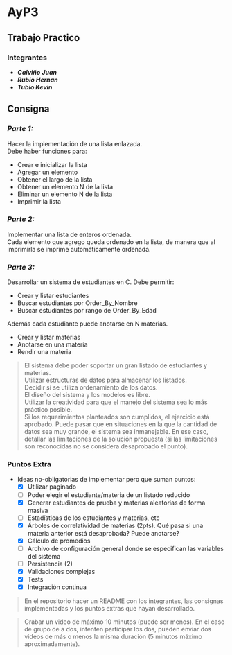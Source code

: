 # AyP3
## Trabajo Practico

### Integrantes
- ***Calviño Juan***
- ***Rubio Hernan***
- ***Tubio Kevin***

## Consigna
### *Parte 1:*
Hacer la implementación de una lista enlazada. \
Debe haber funciones para:
- Crear e inicializar la lista
- Agregar un elemento
- Obtener el largo de la lista
- Obtener un elemento N de la lista
- Eliminar un elemento N de la lista
- Imprimir la lista

### *Parte 2:* 
Implementar una lista de enteros ordenada. \
Cada elemento que agrego queda ordenado en la lista, de manera que al imprimirla se imprime automáticamente ordenada.

### *Parte 3:*
Desarrollar un sistema de estudiantes en C. Debe permitir:

* Crear y listar estudiantes
* Buscar estudiantes por Order_By_Nombre
* Buscar estudiantes por rango de Order_By_Edad

Además cada estudiante puede anotarse en N materias.

* Crear y listar materias
* Anotarse en una materia
* Rendir una materia

> El sistema debe poder soportar un gran listado de estudiantes y materias. \
  Utilizar estructuras de datos para almacenar los listados. \
  Decidir si se utiliza ordenamiento de los datos. \
  El diseño del sistema y los modelos es libre. \
  Utilizar la creatividad para que el manejo del sistema sea lo más práctico posible. \
  Si los requerimientos planteados son cumplidos, el ejercicio está aprobado. Puede pasar que en situaciones en la que la cantidad de datos sea muy grande, el sistema sea inmanejable. En ese caso, detallar las limitaciones de la solución propuesta (si las limitaciones son reconocidas no se considera desaprobado el punto).

### Puntos Extra

* Ideas no-obligatorias de implementar pero que suman puntos: 
  * [x] Utilizar paginado
  * [ ] Poder elegir el estudiante/materia de un listado reducido
  * [x] Generar estudiantes de prueba y materias aleatorias de forma masiva
  * [ ] Estadísticas de los estudiantes y materias, etc
  * [x] Árboles de correlatividad de materias (2pts). Qué pasa si una materia anterior está desaprobada? Puede anotarse?
  * [x] Cálculo de promedios
  * [ ] Archivo de configuración general donde se especifican las variables del sistema
  * [ ] Persistencia (2)
  * [x] Validaciones complejas
  * [x] Tests
  * [x] Integración continua

> En el repositorio hacer un README con los integrantes, las consignas implementadas y los puntos extras que hayan desarrollado.

> Grabar un video de máximo 10 minutos (puede ser menos). En el caso de grupo de a dos, intenten participar los dos, pueden enviar dos videos de más o menos la misma duración (5 minutos máximo aproximadamente).
